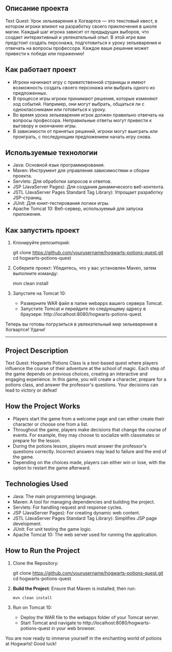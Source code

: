 ## Описание проекта

Text Quest: Урок зельеварения в Хогвартсе — это текстовый квест, в котором игроки влияют на разработку своего приключения в школе магии. 
Каждый шаг игрока зависит от предыдущих выборов, что создает интерактивный и увлекательный опыт. 
В этой игре вам предстоит создать персонажа, подготовиться к уроку зельеварения и отвечать на вопросы профессора. Каждое ваше решение может привести к победе или поражению!

## Как работает проект

- Игроки начинают игру с приветственной страницы и имеют возможность создать своего персонажа или выбрать одного из предложенных.
- В процессе игры игроки принимают решения, которые изменяют ход событий. Например, они могут выбрать, общаться ли с одноклассниками или готовиться к уроку.
- Во время урока зельеварения игрок должен правильно отвечать на вопросы профессора. Неправильные ответы могут привести к выговору и окончанию игры.
- В зависимости от принятых решений, игроки могут выиграть или проиграть, с последующим предложением начать игру снова.

## Используемые технологии

- Java: Основной язык программирования.
- Maven: Инструмент для управления зависимостями и сборки проекта.
- Servlets: Для обработки запросов и ответов.
- JSP (JavaServer Pages): Для создания динамического веб-контента.
- JSTL (JavaServer Pages Standard Tag Library): Упрощает разработку JSP-страниц.
- JUnit: Для юнит-тестирования логики игры.
- Apache Tomcat 10: Веб-сервер, используемый для запуска приложения.

## Как запустить проект

1. Клонируйте репозиторий:

   git clone https://github.com/yourusername/hogwarts-potions-quest.git
   cd hogwarts-potions-quest

2. Соберите проект:
   Убедитесь, что у вас установлен Maven, затем выполните команду:

   mvn clean install

3. Запустите на Tomcat 10:
   - Разверните WAR файл в папке webapps вашего сервера Tomcat.
   - Запустите Tomcat и перейдите по следующему адресу в браузере: http://localhost:8080/hogwarts-potions-quest.

Теперь вы готовы погрузиться в увлекательный мир зельеварения в Хогвартсе! Удачи!

---

## Project Description

Text Quest: Hogwarts Potions Class is a text-based quest where players influence the course of their adventure at the school of magic.
Each step of the game depends on previous choices, creating an interactive and engaging experience. 
In this game, you will create a character, prepare for a potions class, and answer the professor's questions. Your decisions can lead to victory or defeat!

## How the Project Works

- Players start the game from a welcome page and can either create their character or choose one from a list.
- Throughout the game, players make decisions that change the course of events. For example, they may choose to socialize with classmates or prepare for the lesson.
- During the potions lesson, players must answer the professor's questions correctly. Incorrect answers may lead to failure and the end of the game.
- Depending on the choices made, players can either win or lose, with the option to restart the game afterward.

## Technologies Used

- Java: The main programming language.
- Maven: A tool for managing dependencies and building the project.
- Servlets: For handling request and response cycles.
- JSP (JavaServer Pages): For creating dynamic web content.
- JSTL (JavaServer Pages Standard Tag Library): Simplifies JSP page development.
- JUnit: For unit testing the game logic.
- Apache Tomcat 10: The web server used for running the application.

## How to Run the Project

1. Clone the Repository:

   git clone https://github.com/yourusername/hogwarts-potions-quest.git
   cd hogwarts-potions-quest


2. **Build the Project**:
   Ensure that Maven is installed, then run:
   ```bash
   mvn clean install

3. Run on Tomcat 10:
   - Deploy the WAR file to the webapps folder of your Tomcat server.
   - Start Tomcat and navigate to http://localhost:8080/hogwarts-potions-quest in your web browser.

You are now ready to immerse yourself in the enchanting world of potions at Hogwarts! Good luck!

